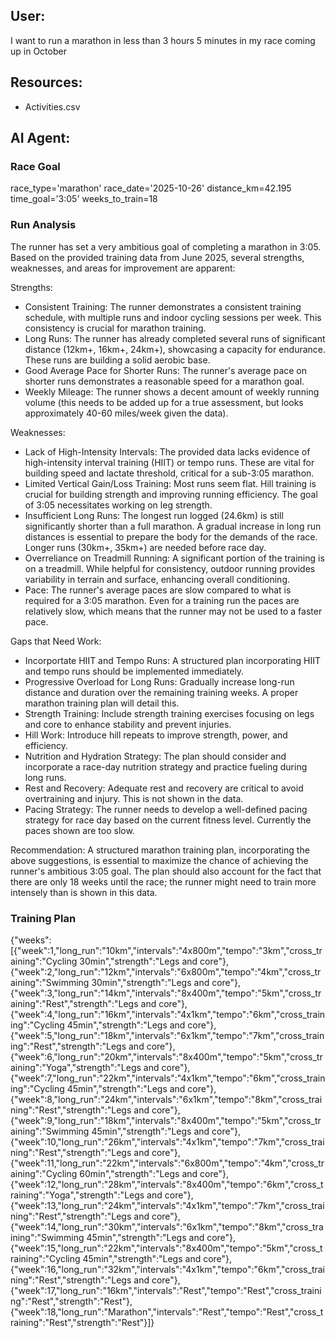## User:
I want to run a marathon in less than 3 hours 5 minutes in my race coming up in October

## Resources:
- Activities.csv

## AI Agent:
### Race Goal
race_type='marathon' race_date='2025-10-26' distance_km=42.195 time_goal='3:05' weeks_to_train=18

### Run Analysis
The runner has set a very ambitious goal of completing a marathon in 3:05.  Based on the provided training data from June 2025, several strengths, weaknesses, and areas for improvement are apparent:

Strengths:

* Consistent Training: The runner demonstrates a consistent training schedule, with multiple runs and indoor cycling sessions per week.  This consistency is crucial for marathon training.
* Long Runs:  The runner has already completed several runs of significant distance (12km+, 16km+, 24km+), showcasing a capacity for endurance. These runs are building a solid aerobic base.
* Good Average Pace for Shorter Runs: The runner's average pace on shorter runs demonstrates a reasonable speed for a marathon goal. 
* Weekly Mileage: The runner shows a decent amount of weekly running volume (this needs to be added up for a true assessment, but looks approximately 40-60 miles/week given the data). 

Weaknesses:

* Lack of High-Intensity Intervals: The provided data lacks evidence of high-intensity interval training (HIIT) or tempo runs. These are vital for building speed and lactate threshold, critical for a sub-3:05 marathon.
* Limited Vertical Gain/Loss Training: Most runs seem flat. Hill training is crucial for building strength and improving running efficiency.  The goal of 3:05 necessitates working on leg strength.
* Insufficient Long Runs: The longest run logged (24.6km) is still significantly shorter than a full marathon. A gradual increase in long run distances is essential to prepare the body for the demands of the race. Longer runs (30km+, 35km+) are needed before race day.
* Overreliance on Treadmill Running: A significant portion of the training is on a treadmill. While helpful for consistency, outdoor running provides variability in terrain and surface, enhancing overall conditioning.
* Pace: The runner's average paces are slow compared to what is required for a 3:05 marathon. Even for a training run the paces are relatively slow, which means that the runner may not be used to a faster pace. 

Gaps that Need Work:

* Incorportate HIIT and Tempo Runs:  A structured plan incorporating HIIT and tempo runs should be implemented immediately. 
* Progressive Overload for Long Runs: Gradually increase long-run distance and duration over the remaining training weeks.  A proper marathon training plan will detail this.  
* Strength Training: Include strength training exercises focusing on legs and core to enhance stability and prevent injuries. 
* Hill Work:  Introduce hill repeats to improve strength, power, and efficiency. 
* Nutrition and Hydration Strategy: The plan should consider and incorporate a race-day nutrition strategy and practice fueling during long runs. 
* Rest and Recovery:  Adequate rest and recovery are critical to avoid overtraining and injury. This is not shown in the data.
* Pacing Strategy: The runner needs to develop a well-defined pacing strategy for race day based on the current fitness level.  Currently the paces shown are too slow. 

Recommendation: A structured marathon training plan, incorporating the above suggestions, is essential to maximize the chance of achieving the runner's ambitious 3:05 goal.  The plan should also account for the fact that there are only 18 weeks until the race; the runner might need to train more intensely than is shown in this data.

### Training Plan
{"weeks":[{"week":1,"long_run":"10km","intervals":"4x800m","tempo":"3km","cross_training":"Cycling 30min","strength":"Legs and core"},{"week":2,"long_run":"12km","intervals":"6x800m","tempo":"4km","cross_training":"Swimming 30min","strength":"Legs and core"},{"week":3,"long_run":"14km","intervals":"8x400m","tempo":"5km","cross_training":"Rest","strength":"Legs and core"},{"week":4,"long_run":"16km","intervals":"4x1km","tempo":"6km","cross_training":"Cycling 45min","strength":"Legs and core"},{"week":5,"long_run":"18km","intervals":"6x1km","tempo":"7km","cross_training":"Rest","strength":"Legs and core"},{"week":6,"long_run":"20km","intervals":"8x400m","tempo":"5km","cross_training":"Yoga","strength":"Legs and core"},{"week":7,"long_run":"22km","intervals":"4x1km","tempo":"6km","cross_training":"Cycling 45min","strength":"Legs and core"},{"week":8,"long_run":"24km","intervals":"6x1km","tempo":"8km","cross_training":"Rest","strength":"Legs and core"},{"week":9,"long_run":"18km","intervals":"8x400m","tempo":"5km","cross_training":"Swimming 45min","strength":"Legs and core"},{"week":10,"long_run":"26km","intervals":"4x1km","tempo":"7km","cross_training":"Rest","strength":"Legs and core"},{"week":11,"long_run":"22km","intervals":"6x800m","tempo":"4km","cross_training":"Cycling 60min","strength":"Legs and core"},{"week":12,"long_run":"28km","intervals":"8x400m","tempo":"6km","cross_training":"Yoga","strength":"Legs and core"},{"week":13,"long_run":"24km","intervals":"4x1km","tempo":"7km","cross_training":"Rest","strength":"Legs and core"},{"week":14,"long_run":"30km","intervals":"6x1km","tempo":"8km","cross_training":"Swimming 45min","strength":"Legs and core"},{"week":15,"long_run":"22km","intervals":"8x400m","tempo":"5km","cross_training":"Cycling 45min","strength":"Legs and core"},{"week":16,"long_run":"32km","intervals":"4x1km","tempo":"6km","cross_training":"Rest","strength":"Legs and core"},{"week":17,"long_run":"16km","intervals":"Rest","tempo":"Rest","cross_training":"Rest","strength":"Rest"},{"week":18,"long_run":"Marathon","intervals":"Rest","tempo":"Rest","cross_training":"Rest","strength":"Rest"}]}